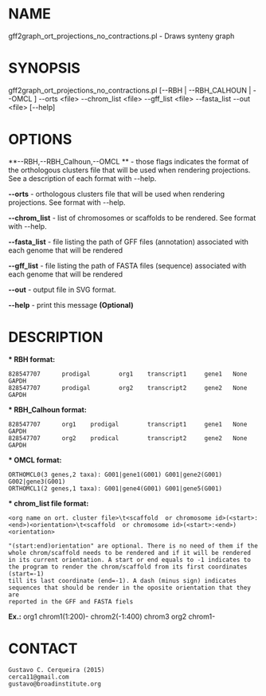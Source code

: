 # NAME

gff2graph\_ort\_projections\_no\_contractions.pl - Draws synteny graph

# SYNOPSIS

gff2graph\_ort\_projections\_no\_contractions.pl \[--RBH | --RBH\_CALHOUN | --OMCL \] --orts &lt;file> --chrom\_list &lt;file> --gff\_list &lt;file> --fasta\_list --out &lt;file> \[--help\]

# OPTIONS

**--RBH,--RBH\_Calhoun,--OMCL ** - those flags indicates the format of the orthologous clusters file that will be used when rendering projections.
See  a description of each format with --help.

**--orts** - orthologous clusters file that will be used when rendering projections. See format with --help.

**--chrom\_list** - list of chromosomes or scaffolds to be rendered. See format with --help.

**--fasta\_list** - file listing the path of GFF files (annotation) associated with each genome that will be rendered

**--gff\_list** - file listing the path of FASTA files (sequence) associated with each genome that will be rendered

**--out** - output file in SVG format.

**--help** - print this message **(Optional)**

# DESCRIPTION

**\* RBH format:**

```
828547707      prodigal        org1    transcript1     gene1   None    GAPDH
828547707      prodigal        org2    transcript2     gene2   None    GAPDH
```

**\* RBH\_Calhoun format:**

```
828547707      org1    prodigal        transcript1     gene1   None    GAPDH
828547707      org2    prodical        transcript2     gene2   None    GAPDH
```

**\* OMCL format:**

```
ORTHOMCL0(3 genes,2 taxa): G001|gene1(G001) G001|gene2(G001) G002|gene3(G001)
ORTHOMCL1(2 genes,1 taxa): G001|gene4(G001) G001|gene5(G001)
```

**\* chrom\_list file format:**

```
<org name on ort. cluster file>\t<scaffold  or chromosome id>(<start>:<end>)<orientation>\t<scaffold  or chromosome id>(<start>:<end>)<orientation>

"(start:end)orientation" are optional. There is no need of them if the whole chrom/scaffold needs to be rendered and if it will be rendered
in its current orientation. A start or end equals to -1 indicates to the program to render the chrom/scaffold from its first coordinates (start=-1)
till its last coordinate (end=-1). A dash (minus sign) indicates sequences that should be render in the oposite orientation that they are
reported in the GFF and FASTA fiels
```

**Ex.:**
 org1 chrom1(1:200)- chrom2(-1:400) chrom3
 org2 chrom1-

# CONTACT

```
Gustavo C. Cerqueira (2015)
cerca11@gmail.com
gustavo@broadinstitute.org
```
